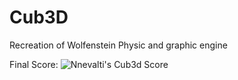 # Cub3D
Recreation of Wolfenstein Physic and graphic engine

Final Score: ![Nnevalti's Cub3d Score](https://badge42.herokuapp.com/api/project/vdescham/cub3d)
